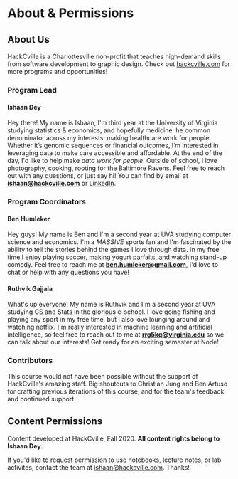 # About & Permissions

## About Us
HackCville is a Charlottesville non-profit that teaches high-demand skills from software development to graphic design. Check out [hackcville.com](https://hackcville.com/) for more programs and opportunities!

### Program Lead
#### Ishaan Dey
Hey there! My name is Ishaan, I'm third year at the University of Virginia studying statistics & economics, and hopefully medicine. he common denominator across my interests: making healthcare work for people. Whether it’s genomic sequences or financial outcomes, I’m interested in leveraging data to make care accessible and affordable. At the end of the day, I'd like to help make *data work for people*. Outside of school, I love photography, cooking, rooting for the Baltimore Ravens. Feel free to reach out with any questions, or just say hi! You can find by email at **ishaan@hackcville.com** or [LinkedIn](https://www.linkedin.com/in/ishaan-dey/).

### Program Coordinators
#### Ben Humleker
Hey guys! My name is Ben and I'm a second year at UVA studying computer science and economics. I'm a *MASSIVE* sports fan and I'm fascinated by the ability to tell the stories behind the games I love through data. In my free time I enjoy playing soccer, making yogurt parfaits, and watching stand-up comedy. Feel free to reach me at **ben.humleker@gmail.com**, I'd love to chat or help with any questions you have!

#### Ruthvik Gajjala
What's up everyone! My name is Ruthvik and I'm a second year at UVA studying CS and Stats in the glorious e-school. I love going fishing and playing any sport in my free time, but I also love lounging around and watching netflix. I'm really interested in machine learning and artificial intelligence, so feel free to reach out to me at **rrg5kq@virginia.edu** so we can talk about our interests! Get ready for an exciting semester at Node!

### Contributors
This course would not have been possible without the support of HackCville's amazing staff. Big shoutouts to Christian Jung and Ben Artuso for crafting previous iterations of this course, and for the team's feedback and continued support. 

## Content Permissions
Content developed at HackCville, Fall 2020. **All content rights belong to Ishaan Dey**.

If you'd like to request permission to use notebooks, lecture notes, or lab activites, contact the team at ishaan@hackcville.com. Thanks!